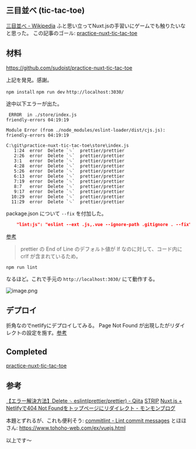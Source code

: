 ## 三目並べ (tic-tac-toe) 

[三目並べ - Wikipedia](https://ja.wikipedia.org/wiki/%E4%B8%89%E7%9B%AE%E4%B8%A6%E3%81%B9)
ふと思い立ってNuxt.jsの手習いにゲームでも触りたいなと思った。
この記事のゴール: [practice-nuxt-tic-tac-toe](https://e99h2121-nuxt-tictactoe.netlify.app/)

## 材料

https://github.com/sudoist/practice-nuxt-tic-tac-toe

上記を発見。感謝。

`npm install`
`npm run dev`
`http://localhost:3030/`

途中以下エラーが出た。

```
 ERROR  in ./store/index.js                                                                   friendly-errors 04:19:19

Module Error (from ./node_modules/eslint-loader/dist/cjs.js):                                 friendly-errors 04:19:19

C:\git\practice-nuxt-tic-tac-toe\store\index.js
   1:24  error  Delete `␍`  prettier/prettier
   2:26  error  Delete `␍`  prettier/prettier
   3:1   error  Delete `␍`  prettier/prettier
   4:28  error  Delete `␍`  prettier/prettier
   5:26  error  Delete `␍`  prettier/prettier
   6:13  error  Delete `␍`  prettier/prettier
   7:19  error  Delete `␍`  prettier/prettier
   8:7   error  Delete `␍`  prettier/prettier
   9:17  error  Delete `␍`  prettier/prettier
  10:29  error  Delete `␍`  prettier/prettier
  11:29  error  Delete `␍`  prettier/prettier
```

package.json について `--fix` を付加した。

```package.json
    "lint:js": "eslint --ext .js,.vue --ignore-path .gitignore . --fix",
```

[参考](https://qiita.com/RYO_nami/items/c3c089d72cba4cb96fd2)
> prettier の End of Line のデフォルト値が lf なのに対して、コード内に crlf が含まれているため。

`npm run lint`

なるほど。これで手元の `http://localhost:3030/` にて動作する。

![image.png](https://qiita-image-store.s3.ap-northeast-1.amazonaws.com/0/93824/0193f839-f3ed-86ef-a029-c35beb35c893.png)

## デプロイ

折角なのでnetlifyにデプロイしてみる。
Page Not Found が出現したがリダイレクトの設定を施す。[参考](https://monmon.hatenablog.com/entry/nuxtjs-404-redirection)

## Completed

[practice-nuxt-tic-tac-toe](https://e99h2121-nuxt-tictactoe.netlify.app/)


## 参考

[【エラー解決方法】Delete `␍` eslint(prettier/prettier) - Qiita](https://qiita.com/RYO_nami/items/c3c089d72cba4cb96fd2)
[STRIP](https://strip.koatech.info/articles/nuxt-generate-fallback/)
[Nuxt.js + Netlifyで404 Not Foundをトップページにリダイレクト - モンモンブログ](https://monmon.hatenablog.com/entry/nuxtjs-404-redirection)

本題とずれるが、これも便利そう: [commitlint - Lint commit messages](https://commitlint.js.org/#/)
とほほさん: https://www.tohoho-web.com/ex/vuejs.html

以上です～
